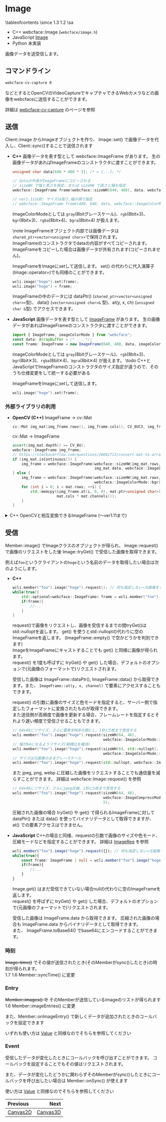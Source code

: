 # Image

\tableofcontents
\since
<span class="since-c">1.3</span>
<span class="since-js">1.2</span>
\sa
* C++ webcface::Image (`webcface/image.h`)
* JavaScript [Image](https://na-trium-144.github.io/webcface-js/classes/Image.html)
* Python 未実装 <!--[webcface.Image](https://na-trium-144.github.io/webcface-python/webcface.image.html#webcface.image.Image)-->

画像データを送受信します。

## コマンドライン

```sh
webcface-cv-capture 0
```
などとするとOpenCVのVideoCaptureでキャプチャできるWebカメラなどの画像をwebcfaceに送信することができます。

詳細は [webcface-cv-capture](./72_cv_capture.md) のページを参照

## 送信

Client::image からImageオブジェクトを作り、 Image::set() で画像データを代入し、Client::sync()することで送信されます

<div class="tabbed">

- <b class="tab-title">C++</b>
    画像データを表す型として webcface::ImageFrame があります。
    生の画像データがあればImageFrameのコンストラクタに渡すことができます。
    ```cpp
    unsigned char data[640 * 480 * 3]; /* = {...}; */

    // dataの中身がImageFrameにコピーされる
    // sizeWH で幅と高さを指定、または sizeHW で高さと幅を指定
    webcface::ImageFrame frame(webcface::sizeWH(640, 480), data, webcface::ImageColorMode::rgb);

    // ver1.11以前: サイズは高さ,幅の順で指定
    // webcface::ImageFrame frame(480, 640, data, webcface::ImageColorMode::rgb);
    ```
    ImageColorModeとしては `gray`(8bitグレースケール)、`rgb`(8bit×3)、`bgr`(8bit×3)、`rgba`(8bit×4)、`bgra`(8bit×4) が扱えます。
    
    \note
    ImageFrameオブジェクト内部では画像データは`shared_ptr<vector<unsigned char>>`で保持されます。  
    ImageFrameのコンストラクタでdataの内容がすべてコピーされます。  
    ImageFrameをコピーした場合は画像データが共有されます(コピーされません)。
    
    ImageFrameをImageにsetして送信します。
    set() の代わりに代入演算子(Image::operator=)でも同様のことができます。
    ```cpp
    wcli.image("hoge").set(frame);
    wcli.image("hoge") = frame;
    ```

    ImageFrameの中のデータには dataPtr() (`shared_ptr<vector<unsigned char>>`型)、 data() (`vector<unsigned char>&` 型)、at(y, x, ch) (`unsigned char &`型) でアクセスできます。

- <b class="tab-title">JavaScript</b>
    画像データを表す型として [ImageFrame](https://na-trium-144.github.io/webcface-js/classes/ImageFrame.html) があります。
    生の画像データがあればImageFrameのコンストラクタに渡すことができます。
    ```ts
    import { ImageFrame, imageColorMode } from "webcface";
    const data: ArrayBuffer = /* ... */;
    const frame: ImageFrame = new ImageFrame(640, 480, data, imageColorMode.rgb); // 画像サイズは 横, 縦 で指定
    ```
    imageColorModeとしては `gray`(8bitグレースケール)、`rgb`(8bit×3)、`bgr`(8bit✕3)、`rgba`(8bit✕4)、`bgra`(8bit✕4) が扱えます。
    \todo
    C++とJavaScriptでImageFrameのコンストラクタのサイズ指定が違うので、そのうち仕様変更をして統一する必要がある

    ImageFrameをImageにsetして送信します。
    ```cpp
    wcli.image("hoge").set(frame);
    ```

</div>

### 外部ライブラリの利用

<div class="tabbed">

- <b class="tab-title">OpenCV (C++)</b>
    ImageFrame → cv::Mat
    ```cpp
    cv::Mat img_mat(img_frame.rows(), img_frame.cols(), CV_8UC3, img_frame.data().data());
    ```
    cv::Mat → ImageFrame
    ```cpp
    assert(img_mat.depth() == CV_8U);
    webcface::ImageFrame img_frame;
    // https://stackoverflow.com/questions/26681713/convert-mat-to-array-vector-in-opencv
    if (img_mat.isContinuous()) {
        img_frame = webcface::ImageFrame(webcface::sizeHW(img_mat.rows, img_mat.cols),
                                         img_mat.data, webcface::ImageColorMode::bgr);
    } else {
        img_frame = webcface::ImageFrame(webcface::sizeHW(img_mat.rows, img_mat.cols),
                                         webcface::ImageColorMode::bgr);
        for (int i = 0; i < mat.rows; ++i) {
            std::memcpy(&img_frame.at(i, 0, 0), mat.ptr<unsigned char>(i),
                        mat.cols * mat.channels());
        }
    }
    ```

</div>

<details><summary>C++ OpenCVと相互変換できるImageFrame (〜ver1.11まで)</summary>

画像データを表す型として webcface::ImageFrame があります。
cv::Mat形式 (`CV_8UC1`,`CV_8UC3`,`CV_8UC4` フォーマットのみ) の画像データをImageFrameのコンストラクタに渡すことができます。
```cpp
cv::Mat data;
webcface::ImageFrame frame(data, webcface::ImageColorMode::rgb);
```
ImageColorModeとしては `gray`(8bitグレースケール)、`rgb`(8bit×3)、`bgr`(8bit×3)、`rgba`(8bit×4)、`bgra`(8bit×4) から元の画像データのフォーマットを指定してください。
\note
ImageFrameオブジェクト内部では画像データは`shared_ptr<vector<unsigned char>>`で保持されます。  
ImageFrameのコンストラクタでcv::Mat内部の画像データがすべてコピーされます。  
ImageFrameをコピーした場合は画像データが共有されます(コピーされません)。

ImageFrameをImageにsetして送信します。
```cpp
wcli.image("hoge").set(frame);
```
 (C++のみ) set() の代わりに代入演算子(Image::operator=)でも同様のことができます。
```cpp
wcli.image("hoge") = frame;
```

ImageFrame::mat() でcv::Mat形式に変換できますが、その場合画像データ本体はImageFrameが保持しているためcv::Mat画像を使う間ImageFrameオブジェクトが破棄されないようにしてください。
(例えば `wcli.member("foo").image("hoge").get().mat()` はできません)  
また、Imageを一度変数に入れて使うと、 Image::mat() で直接cv::Matに変換することもできます (この場合データ本体はImageが保持しています)
```cpp
webcface::Image image = wcli.member("foo").image("hoge");
while(true){
    cv::Mat data = image.mat(); // 内部で get() → mat() が呼ばれる
    // ...
}
```
\note
圧縮された画像が入ったImageFrameをcv::Matに変換すると画像をデコードして返します。

</details>

## 受信

Member::image() でImageクラスのオブジェクトが得られ、
Image::request() で画像のリクエストをした後
Image::tryGet() で受信した画像を取得できます。

例えば`foo`というクライアントの`hoge`という名前のデータを取得したい場合は次のようにします。

<div class="tabbed">

- <b class="tab-title">C++</b>
    ```cpp
    wcli.member("foo").image("hoge").request(); // 何も指定しない→元画像をそのまま受信
    while(true){
        std::optional<webcface::ImageFrame> frame = wcli.member("foo").image("hoge").tryGet();
        if(frame){
            //...
        }
    }
    ```
    request()で画像をリクエストし、画像を受信するまでの間tryGet()はstd::nulloptを返します。
    get() を使うとstd::nulloptの代わりに空のImageFrameを返します。
    (ImageFrame::empty() で空かどうかを判別できます)  
    ImageをImageFrameにキャストすることでも get() と同様に画像が得られます。  
    request() を1度も呼ばずに tryGet() や get() した場合、デフォルトのオプションで(元画像のフォーマットで)リクエストされます。

    受信した画像は ImageFrame::dataPtr(), ImageFrame::data() から取得できます。また、 `ImageFrame::at(y, x, channel)` で要素にアクセスすることもできます。

    request() の引数に画像のサイズと色モードを指定すると、サーバー側で指定したフォーマットに変換されたものが取得できます。  
    また送信側が高頻度で画像を更新する場合、フレームレートを指定するとそれより遅い頻度で受信させることもできます。
    ```cpp
    // 64x48にリサイズ、さらに要素をRGBの順にし、1秒に5枚まで受信する
    wcli.member("foo").image("hoge").request(sizeWH(64, 48),
                                             webcface::ImageColorMode::rgb, 5);
    // 幅が64になるようリサイズ(縦横比を維持)
    wcli.member("foo").image("hoge").request(sizeWH(64, std::nullopt),
                                             webcface::ImageColorMode::rgb);
    // サイズは元画像のままグレースケール
    wcli.member("foo").image("hoge").request(std::nullopt, webcface::ImageColorMode::gray);
    ```
    また jpeg, png, webp に圧縮した画像をリクエストすることでも通信量を減らすことができます。
    詳細は webcface::Image::request() を参照
    ```cpp
    // 64x48にリサイズ、さらにjpeg圧縮、1秒に5枚まで受信する
    wcli.member("foo").image("hoge").request(sizeWH(64, 48),
                                             webcface::ImageCompressMode::jpeg, 50,
                                             5);
    ```
    圧縮された画像の場合 tryGet() や get() で得られるImageFrameに対して dataPtr() または data() を使ってバイナリデータとして取得できますが、 at() での要素アクセスはできません。

- <b class="tab-title">JavaScript</b>
    C++の場合と同様、requestの引数で画像のサイズや色モード、圧縮モードなどを指定することができます。
    詳細は [ImageReq](https://na-trium-144.github.io/webcface-js/interfaces/ImageReq.html) を参照
    ```ts
    wcli.member("foo").image("hoge").request({}); // 何も指定しない→元画像をそのまま受信
    while(true){
        const frame: ImageFrame | null = wcli.member("foo").image("hoge").tryGet();
        if(frame){
            //...
        }
    }
    ```
    Image.get() はまだ受信できていない場合nullの代わりに空のImageFrameを返します。  
    request() を呼ばずに tryGet() や get() した場合、デフォルトのオプションで(元画像のフォーマットで)リクエストされます。

    受信した画像は ImageFrame.data から取得できます。
    圧縮された画像の場合も ImageFrame.data からバイナリデータとして取得できます。  
    また、 ImageFrame.toBase64() でbase64にエンコードすることができます。

</div>

### 時刻

~~Image::time()~~ でその値が送信されたとき(そのMemberがsync()したとき)の時刻が得られます。  
<span class="since-c">1.7</span>
<span class="since-js">1.6</span>
<span class="since-py"></span>
Member::syncTime() に変更

### Entry

~~Member::images() で~~ そのMemberが送信しているimageのリストが得られます  
<span class="since-c">1.6</span>
Member::imageEntries() に変更

また、Member::onImageEntry() で新しくデータが追加されたときのコールバックを設定できます

いずれも使い方は [Value](./10_value.md) と同様なのでそちらを参照してください

### Event

受信したデータが変化したときにコールバックを呼び出すことができます。
コールバックを設定することでもその値はリクエストされます。

また、データが変化したどうかに関わらずそのMemberがsync()したときにコールバックを呼び出したい場合は Member::onSync() が使えます

使い方は [Value](./10_value.md) と同様なのでそちらを参照してください


<div class="section_buttons">

| Previous |     Next |
|:---------|---------:|
| [Canvas2D](14_canvas2d.md) | [Canvas3D](20_canvas3d.md) |

</div>
